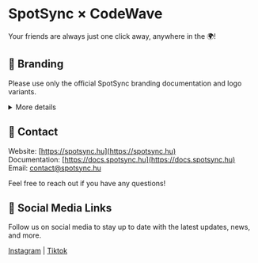 
# SpotSync × CodeWave

Your friends are always just one click away, anywhere in the 🌍!

## 🎨 Branding
Please use only the official SpotSync branding documentation and logo variants.

<details>
<summary>More details</summary>
<ul>
    <li>Kindly use the logos only after reading the <code>terms.txt</code> file. Improper use may lead to further actions.</li>
    <li>Download the official branding assets: [Branding](https://github.com)</li>
</ul>
</details>

## 🤘 Contact
Website: [https://spotsync.hu](https://spotsync.hu)  
Documentation: [https://docs.spotsync.hu](https://docs.spotsync.hu)  
Email: [contact@spotsync.hu](mailto:contact@spotsync.hu)  

Feel free to reach out if you have any questions!

## 📱 Social Media Links
Follow us on social media to stay up to date with the latest updates, news, and more.

[Instagram](https://instagram.com/SpotSync) | [Tiktok](https://tiktok.com/@spotsync.hu)
